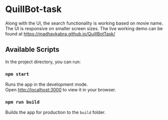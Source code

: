 # QuillBot-task
Along with the UI, the search functionality is working based on movie name.
The UI is responsive on smaller screen sizes.
The live working demo can be found at https://madhavkabra.github.io/QuillBotTask/

## Available Scripts

In the project directory, you can run:

### `npm start`

Runs the app in the development mode.\
Open [http://localhost:3000](http://localhost:3000) to view it in your browser.

### `npm run build`

Builds the app for production to the `build` folder.